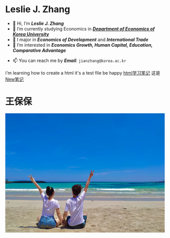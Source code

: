 # Leslie J. Zhang

- 👋 Hi, I’m ***Leslie J. Zhang***
- 🌱 I’m currently studying Economics in [***Department of Economics of Korea University***](http://econ.korea.ac.kr/econ/)
- 💞️ I major in ***Economics of Development*** and ***International Trade***
- 👀 I’m interested in ***Economics Growth, Human Capital, Education, Comparative Advantage***
<!--- 💞️ I’m looking to collaborate on ...
--->
- 📫 You can reach me by ***Email***: `jianzhang@korea.ac.kr`

<!---
Lesliezj09/Lesliezj09 is a ✨ special ✨ repository because its `README.md` (this file) appears on your GitHub profile.
You can click the Preview link to take a look at your changes.
--->


i'm learning how to create a html
it's a test file
be happy
[html学习笔记](https://lesliezj09.github.io/lesliezh/)
这是[New笔记]( https://lesliezj09.github.io/HTML-Notes/)


# 王保保

![wangbaobao](2021-06-16-12-45-41.png)
